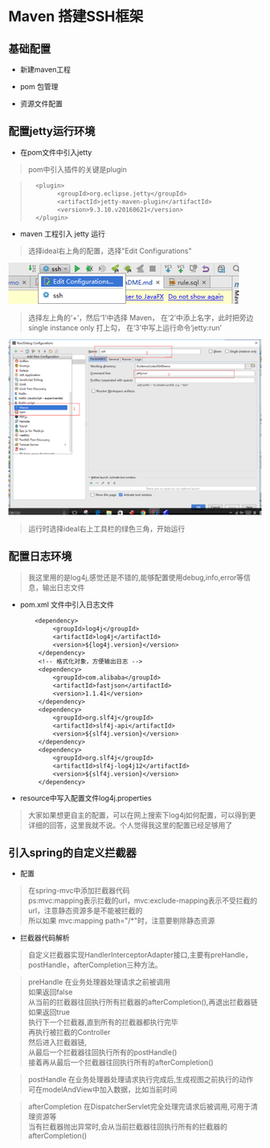 # Maven 搭建SSH框架

## 基础配置

 - 新建maven工程
    
 - pom 包管理
    
 - 资源文件配置
    
## 配置jetty运行环境
 - 在pom文件中引入jetty
 > pom中引入插件的关键是plugin
   
   >       <plugin>
   >             <groupId>org.eclipse.jetty</groupId>
   >             <artifactId>jetty-maven-plugin</artifactId>
   >             <version>9.3.10.v20160621</version>
   >       </plugin>

 - maven 工程引入 jetty 运行
 > 选择ideal右上角的配置，选择"Edit Configurations"
 
 ![Edit Configurations](/SSHDemo/imgs/maven1.png)
 
 > 选择左上角的‘+’，然后‘1’中选择 Maven，
 > 在‘2’中添上名字，此时把旁边single instance only 打上勾，
 > 在‘3’中写上运行命令‘jetty:run’
 
 ![Edit Configurations](/SSHDemo/imgs/maven2.png)
 
 > 运行时选择ideal右上工具栏的绿色三角，开始运行
 
## 配置日志环境
 > 我这里用的是log4j,感觉还是不错的,能够配置使用debug,info,error等信息，输出日志文件
 - pom.xml 文件中引入日志文件
 
           <dependency>
                <groupId>log4j</groupId>
                <artifactId>log4j</artifactId>
                <version>${log4j.version}</version>
            </dependency>
            <!-- 格式化对象，方便输出日志 -->
            <dependency>
                <groupId>com.alibaba</groupId>
                <artifactId>fastjson</artifactId>
                <version>1.1.41</version>
            </dependency>
            <dependency>
                <groupId>org.slf4j</groupId>
                <artifactId>slf4j-api</artifactId>
                <version>${slf4j.version}</version>
            </dependency>
            <dependency>
                <groupId>org.slf4j</groupId>
                <artifactId>slf4j-log4j12</artifactId>
                <version>${slf4j.version}</version>
            </dependency>
 - resource中写入配置文件log4j.properties
  
 > 大家如果想更自主的配置，可以在网上搜索下log4j如何配置，可以得到更详细的回答，这里我就不说。个人觉得我这里的配置已经足够用了
         
## 引入spring的自定义拦截器
  
 - 配置
  
 > 在spring-mvc中添加拦截器代码    
    ps:mvc:mapping表示拦截的url，mvc:exclude-mapping表示不受拦截的url，注意静态资源多是不能被拦截的  
    所以如果 mvc:mapping path="/*"时，注意要剔除静态资源
  
 - 拦截器代码解析
  
 > 自定义拦截器实现HandlerInterceptorAdapter接口,主要有preHandle，postHandle，afterCompletion三种方法。
   
 > preHandle 在业务处理器处理请求之前被调用  
   如果返回false  
   从当前的拦截器往回执行所有拦截器的afterCompletion(),再退出拦截器链 
   如果返回true  
   执行下一个拦截器,直到所有的拦截器都执行完毕  
   再执行被拦截的Controller  
   然后进入拦截器链,  
   从最后一个拦截器往回执行所有的postHandle()  
   接着再从最后一个拦截器往回执行所有的afterCompletion() 
          
 > postHandle 在业务处理器处理请求执行完成后,生成视图之前执行的动作    
   可在modelAndView中加入数据，比如当前时间 
      
 > afterCompletion 在DispatcherServlet完全处理完请求后被调用,可用于清理资源等   
   当有拦截器抛出异常时,会从当前拦截器往回执行所有的拦截器的afterCompletion()      

